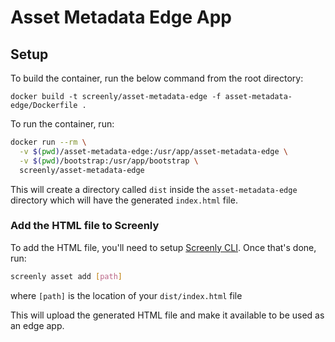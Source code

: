 # Asset Metadata Edge App

## Setup

To build the container, run the below command from the root directory:

`docker build -t screenly/asset-metadata-edge -f asset-metadata-edge/Dockerfile .`

To run the container, run:
```sh
docker run --rm \
  -v $(pwd)/asset-metadata-edge:/usr/app/asset-metadata-edge \
  -v $(pwd)/bootstrap:/usr/app/bootstrap \
  screenly/asset-metadata-edge
```

This will create a directory called `dist` inside the `asset-metadata-edge` directory which will have the generated `index.html` file.

### Add the HTML file to Screenly

To add the HTML file, you'll need to setup [Screenly CLI](https://github.com/Screenly/cli).
Once that's done, run:

```sh
screenly asset add [path]
```

where `[path]` is the location of your `dist/index.html` file

This will upload the generated HTML file and make it available to be used as an edge app.
